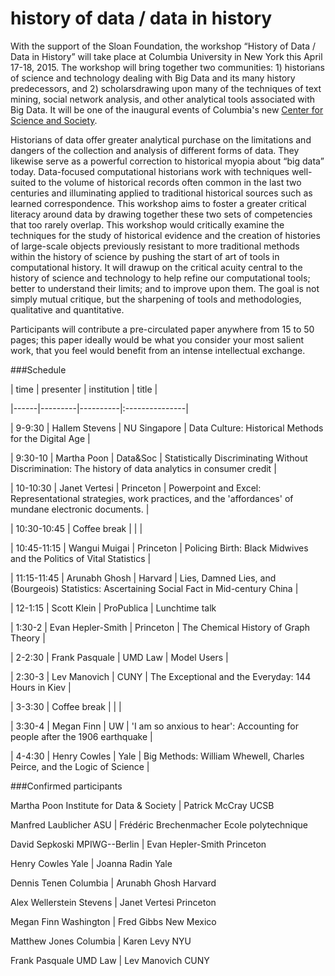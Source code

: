 history of data / data in history
=================================

With the support of the Sloan Foundation, the workshop  “History of Data / Data in History” will take place at Columbia University in New York this April 17-18, 2015. The workshop will bring together two communities: 1) historians of science and technology dealing with Big Data and its many history predecessors, and 2) scholarsdrawing upon many of the techniques of text mining, social network analysis, and other analytical tools associated with Big Data. It will be one of the inaugural events of Columbia's new [Center for Science and Society](http://scienceandsociety.columbia.edu/).

Historians of data offer greater analytical purchase on the limitations and dangers of the collection and analysis of different forms of data. They likewise serve as a powerful correction to historical myopia about “big data” today. Data-focused computational historians work with techniques well-suited to the volume of historical records often common in the last two centuries and illuminating applied to traditional historical sources such as learned correspondence. This workshop aims to foster a greater critical literacy around data by drawing together these two sets of competencies that too rarely overlap. This workshop would critically examine the techniques for the study of historical evidence and the creation of histories of large-scale objects previously resistant to more traditional methods within the history of science by pushing the start of art of tools in computational history.  It will drawup on the critical acuity central to the history of science and technology to help refine our computational tools; better to understand their limits; and to improve upon them. The goal is not simply mutual critique, but the sharpening of tools and methodologies, qualitative and quantitative.

Participants will contribute a pre-circulated paper anywhere from 15 to 50 pages; this paper ideally would be what you consider your most salient work, that you feel would benefit from an intense intellectual exchange.

###Schedule

| time | presenter | institution | title |

|------|---------|----------|:---------------|

| 9-9:30 | Hallem Stevens | NU Singapore | Data Culture: Historical Methods for the Digital Age |

| 9:30-10 | Martha Poon | Data&Soc | Statistically Discriminating Without Discrimination: The history of data analytics in consumer credit |

| 10-10:30 | Janet Vertesi | Princeton | Powerpoint and Excel: Representational strategies, work practices, and the 'affordances' of mundane electronic documents. |

| 10:30-10:45 | Coffee break | | |

| 10:45-11:15 | Wangui Muigai | Princeton | Policing Birth: Black Midwives and the Politics of Vital Statistics |

| 11:15-11:45 | Arunabh Ghosh | Harvard | Lies, Damned Lies, and (Bourgeois) Statistics: Ascertaining Social Fact in Mid-century China |

| 12-1:15 | Scott Klein | ProPublica | Lunchtime talk

| 1:30-2 | Evan Hepler-Smith | Princeton | The Chemical History of Graph Theory |

| 2-2:30 | Frank Pasquale | UMD Law | Model Users |

| 2:30-3 | Lev Manovich  | CUNY | The Exceptional and the Everyday: 144 Hours in Kiev |

| 3-3:30 | Coffee break | | |

| 3:30-4 | Megan Finn | UW | 'I am so anxious to hear': Accounting for people after the 1906 earthquake |

| 4-4:30 | Henry Cowles | Yale | Big Methods: William Whewell, Charles Peirce, and the Logic of Science |


###Confirmed participants

Martha Poon	Institute for Data & Society | Patrick McCray	UCSB

Manfred	Laublicher	ASU | Frédéric Brechenmacher	Ecole polytechnique

David	Sepkoski	MPIWG--Berlin | Evan Hepler-Smith	Princeton

Henry	Cowles	Yale | Joanna Radin	Yale

Dennis Tenen	Columbia | Arunabh Ghosh	Harvard

Alex Wellerstein	Stevens | Janet Vertesi   Princeton

Megan Finn   Washington | Fred Gibbs  New Mexico

Matthew Jones Columbia | Karen Levy   NYU

Frank Pasquale UMD Law | Lev Manovich CUNY
